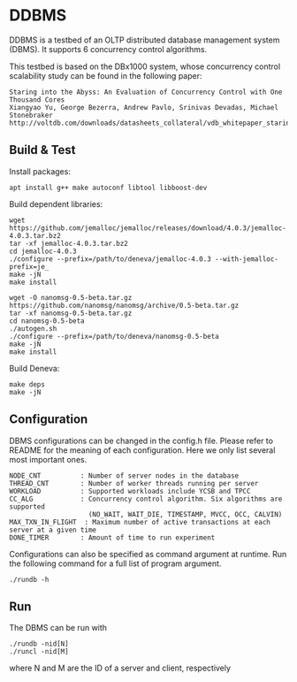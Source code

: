 DDBMS
=======

DDBMS is a testbed of an OLTP distributed database management system (DBMS). It supports 6 concurrency control algorithms.

This testbed is based on the DBx1000 system, whose concurrency control scalability study can be found in the following paper:

    Staring into the Abyss: An Evaluation of Concurrency Control with One Thousand Cores
    Xiangyao Yu, George Bezerra, Andrew Pavlo, Srinivas Devadas, Michael Stonebraker
    http://voltdb.com/downloads/datasheets_collateral/vdb_whitepaper_staring_into_the_abyss.pdf
    
Build & Test
------------

Install packages:

    apt install g++ make autoconf libtool libboost-dev

Build dependent libraries:

    wget https://github.com/jemalloc/jemalloc/releases/download/4.0.3/jemalloc-4.0.3.tar.bz2
    tar -xf jemalloc-4.0.3.tar.bz2
    cd jemalloc-4.0.3
    ./configure --prefix=/path/to/deneva/jemalloc-4.0.3 --with-jemalloc-prefix=je_
    make -jN
    make install
    
    wget -O nanomsg-0.5-beta.tar.gz https://github.com/nanomsg/nanomsg/archive/0.5-beta.tar.gz
    tar -xf nanomsg-0.5-beta.tar.gz
    cd nanomsg-0.5-beta
    ./autogen.sh
    ./configure --prefix=/path/to/deneva/nanomsg-0.5-beta
    make -jN
    make install

Build Deneva:

    make deps
    make -jN

Configuration
-------------

DBMS configurations can be changed in the config.h file. Please refer to README for the meaning of each configuration. Here we only list several most important ones. 

    NODE_CNT          : Number of server nodes in the database
    THREAD_CNT        : Number of worker threads running per server
    WORKLOAD          : Supported workloads include YCSB and TPCC
    CC_ALG            : Concurrency control algorithm. Six algorithms are supported 
                        (NO_WAIT, WAIT_DIE, TIMESTAMP, MVCC, OCC, CALVIN) 
    MAX_TXN_IN_FLIGHT  : Maximum number of active transactions at each server at a given time
    DONE_TIMER        : Amount of time to run experiment
                        
Configurations can also be specified as command argument at runtime. Run the following command for a full list of program argument. 
    
    ./rundb -h

Run
---

The DBMS can be run with 

    ./rundb -nid[N]
    ./runcl -nid[M]

where N and M are the ID of a server and client, respectively
